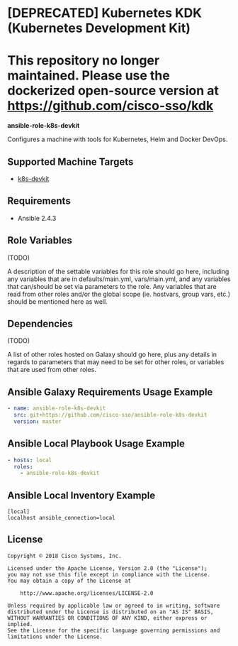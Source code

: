 # [DEPRECATED] Kubernetes KDK (Kubernetes Development Kit)

# This repository no longer maintained.  Please use the dockerized open-source version at https://github.com/cisco-sso/kdk

**ansible-role-k8s-devkit**

Configures a machine with tools for Kubernetes, Helm and Docker DevOps.

## Supported Machine Targets

- [k8s-devkit](https://github.com/cisco-sso/k8s-devkit)

## Requirements

- Ansible 2.4.3

## Role Variables

(TODO)

A description of the settable variables for this role should go here, including any variables that are in defaults/main.yml, vars/main.yml, and any variables that can/should be set via parameters to the role. Any variables that are read from other roles and/or the global scope (ie. hostvars, group vars, etc.) should be mentioned here as well.

## Dependencies

(TODO)

A list of other roles hosted on Galaxy should go here, plus any details in regards to parameters that may need to be set for other roles, or variables that are used from other roles.

## Ansible Galaxy Requirements Usage Example

```yaml
- name: ansible-role-k8s-devkit
  src: git+https://github.com/cisco-sso/ansible-role-k8s-devkit
  version: master
```

## Ansible Local Playbook Usage Example

```yaml
- hosts: local
  roles:
    - ansible-role-k8s-devkit
```

## Ansible Local Inventory Example

```
[local]
localhost ansible_connection=local
```

## License

```
Copyright © 2018 Cisco Systems, Inc.

Licensed under the Apache License, Version 2.0 (the "License");
you may not use this file except in compliance with the License.
You may obtain a copy of the License at

    http://www.apache.org/licenses/LICENSE-2.0

Unless required by applicable law or agreed to in writing, software
distributed under the License is distributed on an "AS IS" BASIS,
WITHOUT WARRANTIES OR CONDITIONS OF ANY KIND, either express or implied.
See the License for the specific language governing permissions and
limitations under the License.
```

